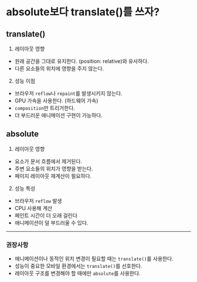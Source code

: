# absolute보다 translate()를 쓰자?

## translate()

1. 레이아웃 영향

- 원래 공간을 그대로 유지한다. (position: relative)와 유사하다. <br />
- 다른 요소들의 위치에 영향을 주지 않는다.

2. 성능 이점

- 브라우저 `reflow`나 `repaint`를 발생시키지 않는다. <br />
- GPU 가속을 사용한다. (하드웨어 가속) <br />
- `composition`만 트리거한다. <br />
- 더 부드러운 애니메이션 구현이 가능하다.

## absolute

1. 레이아웃 영향

- 요소가 문서 흐름에서 제거된다. <br />
- 주변 요소들의 위치가 영향을 받는다. <br />
- 페이지 레이아웃 재계산이 필요하다.

2. 성능 특성

- 브라우저 `reflow` 발생 <br />
- CPU 사용해 계산 <br />
- 페인트 시간이 더 오래 걸린다 <br />
- 애니메이션이 덜 부드러울 수 있다.

---

### 권장사항

- 애니메이션이나 동적인 위치 변경이 필요할 때는 `translate()`를 사용한다. <br />
- 성능이 중요한 모바일 환경에서는 `translate()`를 선호한다. <br />
- 레이아웃 구조를 변경해야 할 때에만 `absolute`를 사용한다.
